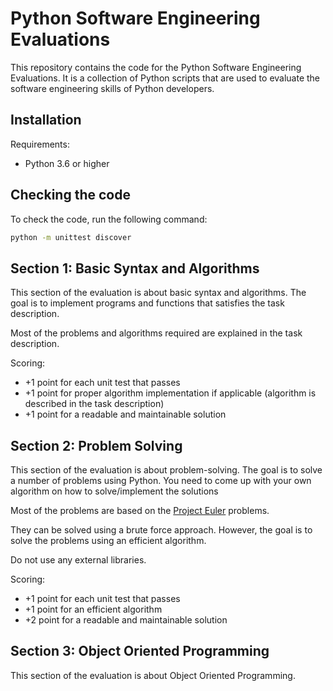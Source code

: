 # Python Software Engineering Evaluations

This repository contains the code for the Python Software Engineering Evaluations.
It is a collection of Python scripts that are used to evaluate the software engineering skills of Python developers.

## Installation
Requirements:
- Python 3.6 or higher

## Checking the code
To check the code, run the following command:
```bash
python -m unittest discover
```


## Section 1: Basic Syntax and Algorithms
This section of the evaluation is about basic syntax and algorithms. 
The goal is to implement programs and functions that satisfies the task description.

Most of the problems and algorithms required are explained in the task description.

Scoring:
- +1 point for each unit test that passes
- +1 point for proper algorithm implementation if applicable (algorithm is described in the task description)
- +1 point for a readable and maintainable solution

## Section 2: Problem Solving
This section of the evaluation is about problem-solving. The goal is to solve a number of problems using Python.
You need to come up with your own algorithm on how to solve/implement the solutions

Most of the problems are based on the [Project Euler](https://projecteuler.net/) problems. 

They can be solved using a brute force approach. 
However, the goal is to solve the problems using an efficient algorithm.

Do not use any external libraries.

Scoring:
- +1 point for each unit test that passes
- +1 point for an efficient algorithm
- +2 point for a readable and maintainable solution

## Section 3: Object Oriented Programming
This section of the evaluation is about Object Oriented Programming.
